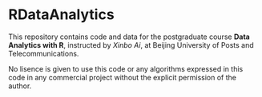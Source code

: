 # RDataAnalytics

This repository contains code and data for the postgraduate course **Data Analytics with R**, instructed by *Xinbo Ai*, at Beijing University of Posts and Telecommunications.

No lisence is given to use this code or any algorithms expressed in this code in any commercial project without the explicit permission of the author.

